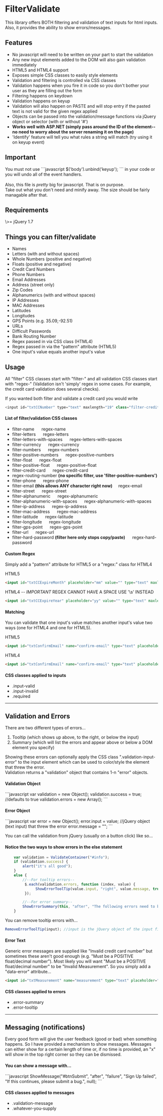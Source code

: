 FilterValidate
==============

This library offers BOTH filtering and validation of text inputs for html inputs.
<br>
Also, it provides the ability to show errors/messages.

<h2>Features</h2>
<ul>
<li>No javascript will need to be written on your part to start the validation</li>
<li>Any new input elements added to the DOM will also gain validation immediately</li>
<li>HTML5 and HTML4 support</li>
<li>Exposes simple CSS classes to easily style elements</li>
<li>Validation and filtering is controlled via CSS classes</li>
<li>Validation happens when you fire it in code so you don't bother your user as they are filling out the form</li>
<li>Filtering happens on keydown</li>
<li>Validation happens on keyup</li>
<li>Validation will also happen on PASTE and will stop entry if the pasted text is not valid for the given regex applied</li>
<li>Objects can be passed into the validation/message functions via jQuery object or selector (with or without '#')</li>
<li><b>Works well with ASP.NET (simply pass around the ID of the element--no need to worry about the server renaming it on the page)</b></li>
<li>'Identify' feature will tell you what rules a string will match (try using it on keyup event)</li>
</ul>

<h2>Important</h2>
You must not use 
```javascript
$('body').unbind('keyup');
```
in your code or you will undo all of the event handlers.
<br/><br/>
Also, this file is <i>pretty</i> big for javascript.  That is on purpose.
<br/>
Take out what you don't need and minify away.  The size should be fairly managable after that.


<h2>Requirements</h2>
\>= jQuery 1.7

<h2>Things you can filter/validate</h2>
<ul>
<li>Names</li>
<li>Letters (with and without spaces)</li>
<li>Whole Numbers (positive and negative)</li>
<li>Floats (positive and negative)</li>
<li>Credit Card Numbers</li>
<li>Phone Numbers</li>
<li>Email Addresses</li>
<li>Address (street only)</li>
<li>Zip Codes</li>
<li>Alphanumerics (with and without spaces)</li>
<li>IP Addresses</li>
<li>MAC Addresses</li>
<li>Latitudes</li>
<li>Longitudes</li>
<li>GPS Points (e.g. 35.09,-92.51)</li>
<li>URLs</li>
<li>Difficult Passwords</li>
<li>Bank Routing Number</li>
<li>Regex passed in via CSS class (HTML4)</li>
<li>Regex passed in via the "pattern" attribute (HTML5)</li>
<li>One input's value equals another input's value</li>
</ul>

<h2>Usage</h2>
All "filter" CSS classes start with "filter-" and all validation CSS classes start with "regex-" (Validation isn't 'simply' regex in some cases. For example, the credit card validation does several checks).

If you wanted both filter and validate a credit card you would write<br/>
```javascript
<input id="txtCCNumber" type="text" maxlength="19" class="filter-credit-card regex-credit-card"/>
```

<h4>List of filter/validation CSS classes</h4>
<ul>
<li>filter-name &nbsp;&nbsp;&nbsp;&nbsp; regex-name</li>
<li>filter-letters &nbsp;&nbsp;&nbsp;&nbsp; regex-letters</li>
<li>filter-letters-with-spaces &nbsp;&nbsp;&nbsp;&nbsp; regex-letters-with-spaces</li>
<li>filter-currency &nbsp;&nbsp;&nbsp;&nbsp; regex-currency</li>
<li>filter-numbers &nbsp;&nbsp;&nbsp;&nbsp; regex-numbers</li>
<li>filter-positive-numbers &nbsp;&nbsp;&nbsp;&nbsp; regex-positive-numbers</li>
<li>filter-float &nbsp;&nbsp;&nbsp;&nbsp; regex-float</li>
<li>filter-positive-float &nbsp;&nbsp;&nbsp;&nbsp; regex-positive-float</li>
<li>filter-credit-card &nbsp;&nbsp;&nbsp;&nbsp; regex-credit-card</li>
<li>regex-routing-number <b>(no specific filter, use 'filter-positive-numbers')</b></li>
<li>filter-phone &nbsp;&nbsp;&nbsp;&nbsp; regex-phone</li>
<li>filter-email <b>(this allows ANY character right now)</b>&nbsp;&nbsp;&nbsp;&nbsp; regex-email</li>
<li>filter-street &nbsp;&nbsp;&nbsp;&nbsp; regex-street</li>
<li>filter-alphanumeric &nbsp;&nbsp;&nbsp;&nbsp; regex-alphanumeric</li>
<li>filter-alphanumeric-with-spaces &nbsp;&nbsp;&nbsp;&nbsp; regex-alphanumeric-with-spaces</li>
<li>filter-ip-address &nbsp;&nbsp;&nbsp;&nbsp; regex-ip-address</li>
<li>filter-mac-address &nbsp;&nbsp;&nbsp;&nbsp; regex-mac-address</li>
<li>filter-latitude &nbsp;&nbsp;&nbsp;&nbsp; regex-latitude</li>
<li>filter-longitude &nbsp;&nbsp;&nbsp;&nbsp; regex-longitude</li>
<li>filter-gps-point &nbsp;&nbsp;&nbsp;&nbsp; regex-gps-point</li>
<li>filter-url &nbsp;&nbsp;&nbsp;&nbsp; regex-url</li>
<li>filter-hard-password <b>(filter here only stops copy/paste)</b> &nbsp;&nbsp;&nbsp;&nbsp; regex-hard-password</li>
</ul>

<h4>Custom Regex</h4>
Simply add a "pattern" attribute for HTML5 or a "regex:" class for HTML4

HTML5
```html
<input id="txtCCExpireMonth" placeholder="mm" value="" type="text" maxlength="2" class="filter-numbers" pattern="^\d{2}$" data-error="Invalid month"/>
```

HTML4 -- *IMPORTANT* REGEX CANNOT HAVE A SPACE USE '\s' INSTEAD
```html
<input id="txtCCExpireYear" placeholder="yy" value="" type="text" maxlength="2" class="filter-numbers regex:^\d{2}$" data-error="Invalid year"/> 
```

<h4>Matching</h4>
You can validate that one input's value matches another input's value two ways (one for HTML4 and one for HTML5).

HTML5
```html
<input id="txtConfirmEmail" name="confirm-email" type="text" placeholder="" class="filter-email required" data-matches="txtEmail"/>
```

HTML4
```html
<input id="txtConfirmEmail" name="confirm-email" type="text" placeholder="" class="filter-email required matches:txtEmail"/>
```


<h4>CSS classes applied to inputs</h4>
<ul>
<li>.input-valid</li>
<li>.input-invalid</li>
<li>.required</li>
</ul>

<hr/>

<h2>Validation and Errors</h2>
There are two different types of errors...
<ol>
<li>Tooltip (which shows up above, to the right, or below the input)</li>
<li>Summary (which will list the errors and appear above or below a DOM element you specify)</li>
</ol>

Showing these errors can optionally apply the CSS class ".validation-input-error" to the input element which can be used to color/style the element that threw the error.
<br>
Validation returns a "validation" object that contains 1-n "error" objects.
<br>

<h4>Validation Object</h4>
```javascript
    var validation = new Object();
    validation.success = true; //defaults to true
    validation.errors = new Array();
```

<h4>Error Object</h4>
```javascript
    var error = new Object();
    error.input = value; //jQuery object (text input) that threw the error
    error.message = "";
```

You can call the validation from jQuery (usually on a button click) like so...<br/>

<h4>Notice the two ways to show errors in the else statement</h4>

```javascript
    var validation = ValidateContainer("#info");
    if (validation.success) {
        alert("it's all good");
    }
    else {
        //--For tooltip errors--
         $.each(validation.errors, function (index, value) {
              ShowErrorToolTip(value.input, "right", value.message, true);
         });

        //--For error summary--
        ShowErrorSummary(this, "after", "The following errors need to be corrected.", validation.errors, true);
    }
```

You can remove tooltip errors with...
```javascript
RemoveErrorToolTip(input); //input is the jQuery object of the input field the error is attached to                       
```

<h4>Error Text</h4>
Generic error messages are supplied like "Invalid credit card number" but sometimes these aren't good enough
(e.g. "Must be a POSITIVE float/decimal number").  Most likely you will want "Must be a POSITIVE float/decimal number"
to be "Invalid Measurement".  So you simply add a "data-error" attribute...

```html
<input id="txtMeasurement" name="measurement" type="text" placeholder="" class="regex-positive-float  required" data-error="Invalid Measurement"/>
```

<h4>CSS classes applied to errors</h4>
<ul>
<li>.error-summary</li>
<li>.error-tooltip</li>
</ul>

<hr/>

<h2>Messaging (notifications)</h2>
Every good form will give the user feedback (good or bad) when something happens.
So I have provided a mechanism to show messages.
Messages can either show for a certain length of time or, if no time is provided, an "x" will show in the top right corner so they can be dismissed.

<h4>You can show a message with...</h4>
```javascript
ShowMessage("#btnSubmit", "after", "failure", "Sign Up failed", "If this continues, please submit a bug.", null);
```

<h4>CSS classes applied to messages</h4>
<ul>
<li>.validation-message</li>
<li>.whatever-you-supply</li>
</ul>


